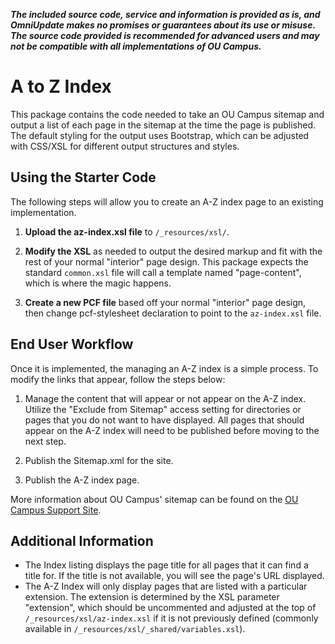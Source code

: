 ***The included source code, service and information is provided as is, and OmniUpdate makes no promises or guarantees about its use or misuse. The source code provided is recommended for advanced users and may not be compatible with all implementations of OU Campus.***

# A to Z Index

This package contains the code needed to take an OU Campus sitemap and output a list of each page in the sitemap at the time the page is published. The default styling for the output uses Bootstrap, which can be adjusted with CSS/XSL for different output structures and styles. 

## Using the Starter Code

The following steps will allow you to create an A-Z index page to an existing implementation. 

1. **Upload the az-index.xsl file** to `/_resources/xsl/`. 

2. **Modify the XSL** as needed to output the desired markup and fit with the rest of your normal "interior" page design. This package expects the standard `common.xsl` file will call a template named "page-content", which is where the magic happens. 

3. **Create a new PCF file** based off your normal "interior" page design, then change pcf-stylesheet declaration to point to the `az-index.xsl` file.

## End User Workflow

Once it is implemented, the managing an A-Z index is a simple process. To modify the links that appear, follow the steps below:

1. Manage the content that will appear or not appear on the A-Z index. Utilize the "Exclude from Sitemap" access setting for directories or pages that you do not want to have displayed. All pages that should appear on the A-Z index will need to be published before moving to the next step.

3. Publish the Sitemap.xml for the site.

4. Publish the A-Z index page.

More information about OU Campus' sitemap can be found on the [OU Campus Support Site](http://support.omniupdate.com/oucampus10/setup/sites/site-actions/sitemap.html).

## Additional Information

- The Index listing displays the page title for all pages that it can find a title for. If the title is not available, you will see the page's URL displayed. 
- The A-Z Index will only display pages that are listed with a particular extension. The extension is determined by the XSL parameter "extension", which should be uncommented and adjusted at the top of `/_resources/xsl/az-index.xsl` if it is not previously defined (commonly available in `/_resources/xsl/_shared/variables.xsl`). 